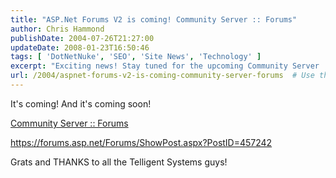 ```yaml
---
title: "ASP.Net Forums V2 is coming! Community Server :: Forums"
author: Chris Hammond
publishDate: 2004-07-26T21:27:00
updateDate: 2008-01-23T16:50:46
tags: [ 'DotNetNuke', 'SEO', 'Site News', 'Technology' ]
excerpt: "Exciting news! Stay tuned for the upcoming Community Server :: Forums update. Grats and THANKS to the Telligent Systems team! #communityserver #forums"
url: /2004/aspnet-forums-v2-is-coming-community-server-forums  # Use the generated URL with year
---
```

<P>It's coming! And it's coming soon!</P> <P><A href="https://forums.asp.net/Forums/ShowPost.aspx?PostID=457241#457241">Community Server :: Forums</A></P> <P><A href="https://forums.asp.net/Forums/ShowPost.aspx?PostID=457242">https://forums.asp.net/Forums/ShowPost.aspx?PostID=457242</A></P> <P>Grats and THANKS to all the Telligent Systems guys!</P>

